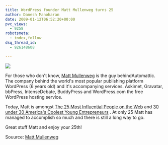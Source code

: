 ```yaml
---
title: WordPress founder Matt Mullenweg turns 25
author: Danesh Manoharan
date: 2009-01-12T06:52:20+00:00
pvc_views:
  - 9258
robotsmeta:
  - index,follow
dsq_thread_id:
  - 926148608

---
```

![](/wp-content/uploads/2009/01/matt-mullenweg-turns-25.jpg)

For those who don't know, [Matt Mullenweg][1] is the guy behindAutomattic. The company behind the world's most popular publishing platform WordPress (6 years old) and it's accompanying services. Askimet, Gravatar, bbPress, IntenseDebate, BuddyPress and WordPress.com the free WordPress hosting service.

Today, Matt is amongst [The 25 Most Influential People on the Web][2] and [30 under 30 America's Coolest Young Entrepreneurs][3] . At only 25 Matt has managed to accomplish so much and there is still a long way to go.

Great stuff Matt and enjoy your 25th!

Souurce: [Matt Mullenweg][4]

 [1]: http://en.wikipedia.org/wiki/Matt_Mullenweg
 [2]: http://images.businessweek.com/ss/08/09/0929_most_influential/14.htm
 [3]: http://www.inc.com/30under30/2008/
 [4]: http://ma.tt/2009/01/twenty-five/#comment-456100